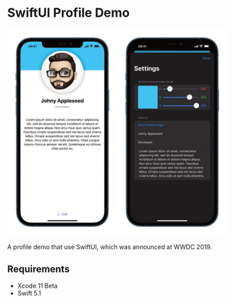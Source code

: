 # SwiftUI Profile Demo 

![Screenshot](https://github.com/patrickmfsd/SwiftUI-Profile-Demo/blob/master/screenshots.png)

A profile demo that use SwiftUI, which was announced at WWDC 2019. 

## Requirements

- Xcode 11 Beta
- Swift 5.1
